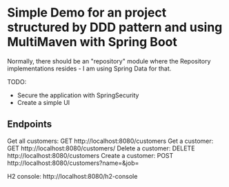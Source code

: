 # Simple Demo for an project structured by DDD pattern and using MultiMaven with Spring Boot

Normally, there should be an "repository" module where the Repository implementations resides - I am using Spring Data for that.

TODO:
- Secure the application with SpringSecurity
- Create a simple UI

## Endpoints
Get all customers: GET http://localhost:8080/customers
Get a customer: GET http://localhost:8080/customers/<UUID>
Delete a customer: DELETE http://localhost:8080/customers
Create a customer: POST http://localhost:8080/customers?name=<name>&job=<job>

H2 console: http://localhost:8080/h2-console
